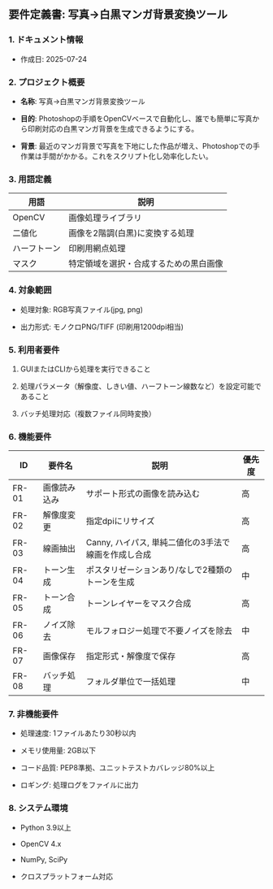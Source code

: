 ## 要件定義書: 写真→白黒マンガ背景変換ツール

### 1. ドキュメント情報

- 作成日: 2025-07-24
### 2. プロジェクト概要

- **名称**: 写真→白黒マンガ背景変換ツール
    
- **目的**: Photoshopの手順をOpenCVベースで自動化し、誰でも簡単に写真から印刷対応の白黒マンガ背景を生成できるようにする。
    
- **背景**: 最近のマンガ背景で写真を下地にした作品が増え、Photoshopでの手作業は手間がかかる。これをスクリプト化し効率化したい。
    

### 3. 用語定義

|用語|説明|
|---|---|
|OpenCV|画像処理ライブラリ|
|二値化|画像を2階調(白黒)に変換する処理|
|ハーフトーン|印刷用網点処理|
|マスク|特定領域を選択・合成するための黒白画像|

### 4. 対象範囲

- 処理対象: RGB写真ファイル(jpg, png)
    
- 出力形式: モノクロPNG/TIFF (印刷用1200dpi相当)
    

### 5. 利用者要件

1. GUIまたはCLIから処理を実行できること
    
2. 処理パラメータ（解像度、しきい値、ハーフトーン線数など）を設定可能であること
    
3. バッチ処理対応（複数ファイル同時変換）
    

### 6. 機能要件

|ID|要件名|説明|優先度|
|---|---|---|---|
|FR-01|画像読み込み|サポート形式の画像を読み込む|高|
|FR-02|解像度変更|指定dpiにリサイズ|高|
|FR-03|線画抽出|Canny, ハイパス, 単純二値化の3手法で線画を作成し合成|高|
|FR-04|トーン生成|ポスタリゼーションあり/なしで2種類のトーンを生成|中|
|FR-05|トーン合成|トーンレイヤーをマスク合成|高|
|FR-06|ノイズ除去|モルフォロジー処理で不要ノイズを除去|中|
|FR-07|画像保存|指定形式・解像度で保存|高|
|FR-08|バッチ処理|フォルダ単位で一括処理|中|

### 7. 非機能要件

- 処理速度: 1ファイルあたり30秒以内
    
- メモリ使用量: 2GB以下
    
- コード品質: PEP8準拠、ユニットテストカバレッジ80%以上
    
- ロギング: 処理ログをファイルに出力
    

### 8. システム環境

- Python 3.9以上
    
- OpenCV 4.x
    
- NumPy, SciPy
    
- クロスプラットフォーム対応
    



